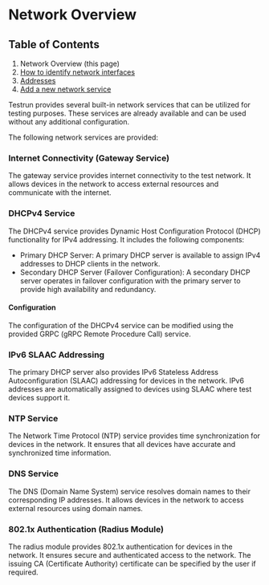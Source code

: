 # Network Overview

## Table of Contents
1) Network Overview (this page)
2) [How to identify network interfaces](identify_interfaces.md)
3) [Addresses](addresses.md)
4) [Add a new network service](add_new_service.md)

Testrun provides several built-in network services that can be utilized for testing purposes. These services are already available and can be used without any additional configuration. 

The following network services are provided:

### Internet Connectivity (Gateway Service)

The gateway service provides internet connectivity to the test network. It allows devices in the network to access external resources and communicate with the internet.

### DHCPv4 Service

The DHCPv4 service provides Dynamic Host Configuration Protocol (DHCP) functionality for IPv4 addressing. It includes the following components:

- Primary DHCP Server: A primary DHCP server is available to assign IPv4 addresses to DHCP clients in the network.
- Secondary DHCP Server (Failover Configuration): A secondary DHCP server operates in failover configuration with the primary server to provide high availability and redundancy.

#### Configuration

The configuration of the DHCPv4 service can be modified using the provided GRPC (gRPC Remote Procedure Call) service.

### IPv6 SLAAC Addressing

The primary DHCP server also provides IPv6 Stateless Address Autoconfiguration (SLAAC) addressing for devices in the network. IPv6 addresses are automatically assigned to devices using SLAAC where test devices support it.

### NTP Service

The Network Time Protocol (NTP) service provides time synchronization for devices in the network. It ensures that all devices have accurate and synchronized time information.

### DNS Service

The DNS (Domain Name System) service resolves domain names to their corresponding IP addresses. It allows devices in the network to access external resources using domain names.

### 802.1x Authentication (Radius Module)

The radius module provides 802.1x authentication for devices in the network. It ensures secure and authenticated access to the network. The issuing CA (Certificate Authority) certificate can be specified by the user if required.